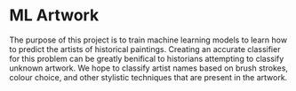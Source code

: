 # ML Artwork
The purpose of this project is to train machine learning models to learn how to predict the artists of historical paintings. Creating an accurate classifier for this problem can be greatly benifical to historians attempting to classify unknown artwork. We hope to classify artist names based on brush strokes, colour choice, and other stylistic techniques that are present in the artwork.
